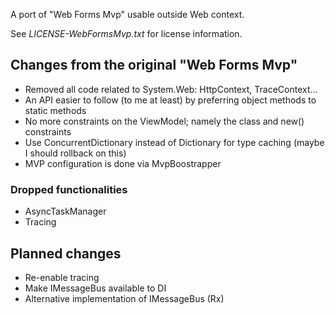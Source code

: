 ﻿
A port of "Web Forms Mvp" usable outside Web context. 

See _LICENSE-WebFormsMvp.txt_ for license information.

Changes from the original "Web Forms Mvp"
-----------------------------------------

- Removed all code related to System.Web: HttpContext, TraceContext...
- An API easier to follow (to me at least) by preferring object methods to static methods
- No more constraints on the ViewModel; namely the class and new() constraints
- Use ConcurrentDictionary instead of Dictionary for type caching (maybe I should rollback on this)
- MVP configuration is done via MvpBoostrapper

### Dropped functionalities

- AsyncTaskManager
- Tracing

Planned changes
---------------

- Re-enable tracing
- Make IMessageBus available to DI
- Alternative implementation of IMessageBus (Rx)

